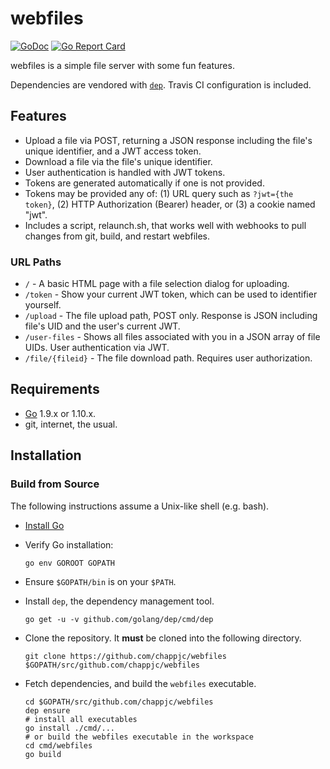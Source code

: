 # webfiles

[![GoDoc](https://godoc.org/github.com/chappjc/webfiles?status.svg)](https://godoc.org/github.com/chappjc/webfiles)
[![Go Report Card](https://goreportcard.com/badge/github.com/chappjc/webfiles)](https://goreportcard.com/report/github.com/chappjc/webfiles)

webfiles is a simple file server with some fun features.

Dependencies are vendored with [`dep`](https://github.com/golang/dep).  Travis
CI configuration is included.

## Features

- Upload a file via POST, returning a JSON response including the file's unique
  identifier, and a JWT access token.
- Download a file via the file's unique identifier.
- User authentication is handled with JWT tokens.
- Tokens are generated automatically if one is not provided.
- Tokens may be provided any of: (1) URL query such as `?jwt={the token}`, (2)
  HTTP Authorization (Bearer) header, or (3) a cookie named "jwt".
- Includes a script, relaunch.sh, that works well with webhooks to pull changes
  from git, build, and restart webfiles.

### URL Paths

- `/` - A basic HTML page with a file selection dialog for uploading.
- `/token` - Show your current JWT token, which can be used to identifier yourself.
- `/upload` - The file upload path, POST only. Response is JSON including file's
  UID and the user's current JWT.
- `/user-files` - Shows all files associated with you in a JSON array of file
  UIDs. User authentication via JWT.
- `/file/{fileid}` - The file download path. Requires user authorization.


## Requirements

* [Go](http://golang.org/dl/) 1.9.x or 1.10.x.
* git, internet, the usual.

## Installation

### Build from Source

The following instructions assume a Unix-like shell (e.g. bash).

* [Install Go](http://golang.org/doc/install)

* Verify Go installation:

      go env GOROOT GOPATH

* Ensure `$GOPATH/bin` is on your `$PATH`.
* Install `dep`, the dependency management tool.

      go get -u -v github.com/golang/dep/cmd/dep

* Clone the repository. It **must** be cloned into the following directory.

      git clone https://github.com/chappjc/webfiles $GOPATH/src/github.com/chappjc/webfiles

* Fetch dependencies, and build the `webfiles` executable.

      cd $GOPATH/src/github.com/chappjc/webfiles
      dep ensure
      # install all executables
      go install ./cmd/...
      # or build the webfiles executable in the workspace
      cd cmd/webfiles
      go build
